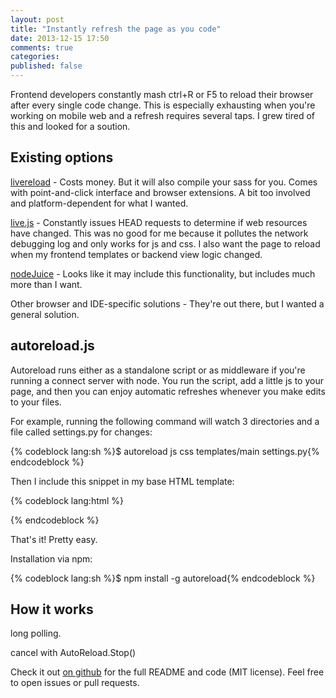 ```yaml
---
layout: post
title: "Instantly refresh the page as you code"
date: 2013-12-15 17:50
comments: true
categories:
published: false
---
```


Frontend developers constantly mash ctrl+R or F5 to reload their browser after every single code change.  This is especially exhausting when you're working on mobile web and a refresh requires several taps.  I grew tired of this and looked for a soution.

## Existing options

[livereload](http://livereload.com) - Costs money.  But it will also compile your sass for you.  Comes with point-and-click interface and browser extensions.  A bit too involved and platform-dependent for what I wanted.

[live.js](http://livejs.com/) - Constantly issues HEAD requests to determine if web resources have changed.  This was no good for me because it pollutes the network debugging log and only works for js and css.  I also want the page to reload when my frontend templates or backend view logic changed.

[nodeJuice](http://nodejuice.com/) - Looks like it may include this functionality, but includes much more than I want.

Other browser and IDE-specific solutions - They're out there, but I wanted a general solution.

## autoreload.js

Autoreload runs either as a standalone script or as middleware if you're running a connect server with node.  You run the script, add a little js to your page, and then you can enjoy automatic refreshes whenever you make edits to your files.

For example, running the following command will watch 3 directories and a file called settings.py for changes:

{% codeblock lang:sh %}$ autoreload js css templates/main settings.py{% endcodeblock %}

Then I include this snippet in my base HTML template:

{% codeblock lang:html  %}
<script src="http://localhost:60000/autoreload.js"></script>

<!-- Sometime later ... -->

<script>
AutoReload.Watch();
</script>

{% endcodeblock %}

That's it!  Pretty easy.

Installation via npm:

{% codeblock lang:sh %}$ npm install -g autoreload{% endcodeblock %}

## How it works

long polling.

cancel with AutoReload.Stop()

Check it out [on github](http://github.com/typpo/autoreload) for the full README and code (MIT license).  Feel free to open issues or pull requests.
